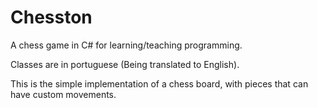 # Chesston
A chess game in C# for learning/teaching programming.

Classes are in portuguese (Being translated to English). 

This is the simple implementation of a chess board, with pieces that can have custom movements.
